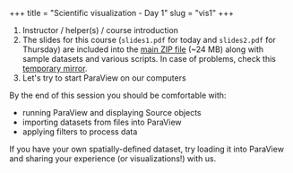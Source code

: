 +++
title = "Scientific visualization - Day 1"
slug = "vis1"
+++

<!-- 1. distribute usernames and passwords (optional, only for quick Plotly practice on Cassiopeia) -->

1. Instructor / helper(s) / course introduction
1. The slides for this course (`slides1.pdf` for today and `slides2.pdf` for Thursday) are included into the
   [main ZIP file](https://bit.ly/paraviewzipp) (~24 MB) along with sample datasets and various scripts. In
   case of problems, check this [temporary mirror](https://transfer.sh/kOxhdT/paraview.zip).
1. Let's try to start ParaView on our computers

<!-- 1. Review the program for this morning: you have **1h43m** of videos to watch! -->
<!--     - `slides1.pdf` covers today's morning topics -->
<!--     - side materials: simple 1D/2D plotting with Matplotlib (covered in our [Python course](../../programming_python)) -->
<!--       and Plotly (notes linked from this course) -->
<!-- 	- today's focus is 3D visualization with ParaView -->
<!-- 1. Pay attention to the slides that say *"Exercise"* in the title -- we'll do these in the next Zoom session -->

<!-- 1. Right now we are running [SciVis Contest 2021](https://scivis2021.netlify.app) -- deadline for submissions -->
<!--    is the end of July -->

<!-- Plotly is a **side topic** to show some simple interactive plotting where ParaView is an overkill. Please do not spend -->
<!-- more than 30 mins on it, or you will have no time left for 3D visualization! On the other hand, if all you are -->
<!-- interested is 1D/2D plotting then feel free to spend more time on Plotly. -->

By the end of this session you should be comfortable with:

* running ParaView and displaying Source objects
* importing datasets from files into ParaView
* applying filters to process data

If you have your own spatially-defined dataset, try loading it into ParaView and sharing your experience (or
visualizations!) with us.

<!-- - creating and deleting files and directories, copying and moving them -->
<!-- - writing text into a file and printing its contents to the terminal -->
<!-- - working with `tar` archives -->




<!-- Click on a triangle to expand a question: -->

<!-- {{< question num=1 >}} -->
<!-- some text here -->
<!-- {{< /question >}} -->

<!-- {{< question num=2 >}} -->
<!-- another question -->
<!-- {{< /question >}} -->
